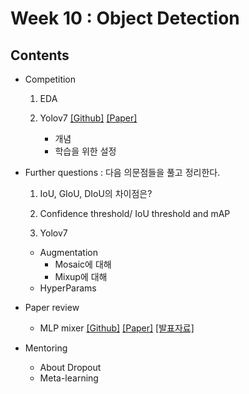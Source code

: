 # Week 10 : Object Detection

## Contents 

- Competition

    1. EDA
    
    2. Yolov7 [[Github]](https://github.com/WongKinYiu/yolov7) [[Paper]](https://arxiv.org/abs/2207.02696)
        - 개념
        - 학습을 위한 설정
- Further questions : 다음 의문점들을 풀고 정리한다.

    1. IoU, GIoU, DIoU의 차이점은?

    2. Confidence threshold/ IoU threshold and mAP

    3. Yolov7 
    - Augmentation
        - Mosaic에 대해
        - Mixup에 대해
    - HyperParams
- Paper review
    - MLP mixer [[Github]](https://github.com/lucidrains/mlp-mixer-pytorch) [[Paper]](https://arxiv.org/abs/2105.01601) [[발표자료]](https://docs.google.com/presentation/d/1OrjqBGVU8ATVnXGUexgACAZma4M-Y7CL/edit?usp=share_link&ouid=112634105046419935376&rtpof=true&sd=true)

- Mentoring
    - About Dropout
    - Meta-learning

